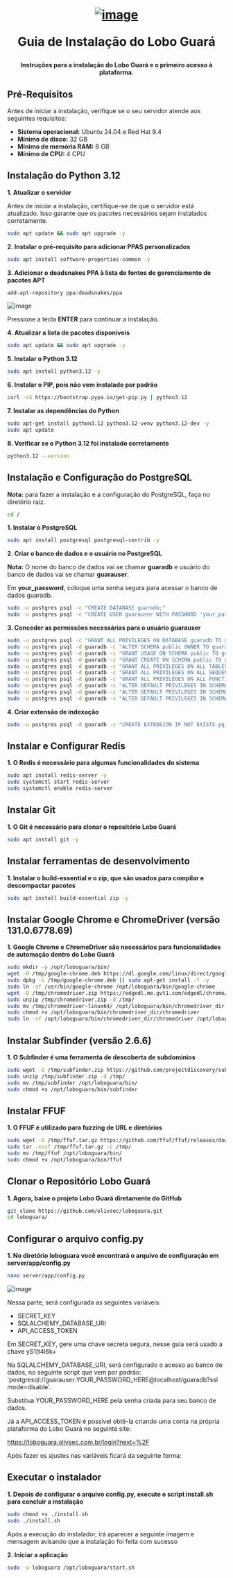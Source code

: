 <h1 align="center">

[![image](https://github.com/user-attachments/assets/4dbb8107-d52f-4cb9-94f3-68310a4d98b2)](https://loboguara.app/docs/index.html)

Guia de Instalação do Lobo Guará

</h1>

<h4 align="center">

Instruções para a instalação do Lobo Guará e o primeiro acesso à plataforma.

</h4>

## Pré-Requisitos

Antes de iniciar a instalação, verifique se o seu servidor atende aos seguintes requisitos:

- **Sistema operacional:** Ubuntu 24.04 e Red Hat 9.4
- **Mínimo de disco:** 32 GB
- **Mínimo de memória RAM:** 8 GB
- **Mínimo de CPU:** 4 CPU


## Instalação do Python 3.12

**1. Atualizar o servidor**

Antes de iniciar a instalação, certifique-se de que o servidor está atualizado. Isso garante que os pacotes necessários sejam instalados corretamente.
```bash
sudo apt update && sudo apt upgrade -y
```

**2. Instalar o pré-requisito para adicionar PPAS personalizados**

```bash
sudo apt install software-properties-common -y
```

**3. Adicionar o deadsnakes PPA à lista de fontes de gerenciamento de pacotes APT**

```bash
add-apt-repository ppa:deadsnakes/ppa
```

![image](https://github.com/user-attachments/assets/56860a38-dd0c-4768-a224-1fc7e3b57c4d)


Pressione a tecla **ENTER** para continuar a instalação.


**4. Atualizar a lista de pacotes disponíveis**

```bash
sudo apt update && sudo apt upgrade -y
```

**5. Instalar o Python 3.12**

```bash
sudo apt install python3.12 -y
```

**6. Instalar o PIP, pois não vem instalado por padrão**

```bash
curl -sS https://bootstrap.pypa.io/get-pip.py | python3.12
```

**7. Instalar as dependências do Python**

```bash
sudo apt-get install python3.12 python3.12-venv python3.12-dev -y
sudo apt update
```

**8. Verificar se o Python 3.12 foi instalado corretamente**

```bash
python3.12 --version
```


## Instalação e Configuração do PostgreSQL

**Nota:** para fazer a instalação e a configuração do PostgreSQL, faça no diretório raiz.
```bash
cd /
```

**1. Instalar o PostgreSQL**

```bash
sudo apt install postgresql postgresql-contrib -y
```

**2. Criar o banco de dados e o usuário no PostgreSQL**

**Nota:** O nome do banco de dados vai se chamar **guaradb** e usuário do banco de dados vai se chamar **guarauser**.

Em **your_password**, coloque uma senha segura para acessar o banco de dados guaradb.

```bash
sudo -u postgres psql -c "CREATE DATABASE guaradb;"
sudo -u postgres psql -c "CREATE USER guarauser WITH PASSWORD 'your_password';"
```

**3. Conceder as permissões necessárias para o usuário guarauser**

```bash
sudo -u postgres psql -c "GRANT ALL PRIVILEGES ON DATABASE guaradb TO guarauser;" && \
sudo -u postgres psql -d guaradb -c "ALTER SCHEMA public OWNER TO guarauser;" && \
sudo -u postgres psql -d guaradb -c "GRANT USAGE ON SCHEMA public TO guarauser;" && \
sudo -u postgres psql -d guaradb -c "GRANT CREATE ON SCHEMA public TO guarauser;" && \
sudo -u postgres psql -d guaradb -c "GRANT ALL PRIVILEGES ON ALL TABLES IN SCHEMA public TO guarauser;" && \
sudo -u postgres psql -d guaradb -c "GRANT ALL PRIVILEGES ON ALL SEQUENCES IN SCHEMA public TO guarauser;" && \
sudo -u postgres psql -d guaradb -c "GRANT ALL PRIVILEGES ON ALL FUNCTIONS IN SCHEMA public TO guarauser;" && \
sudo -u postgres psql -d guaradb -c "ALTER DEFAULT PRIVILEGES IN SCHEMA public GRANT ALL ON TABLES TO guarauser;" && \
sudo -u postgres psql -d guaradb -c "ALTER DEFAULT PRIVILEGES IN SCHEMA public GRANT ALL ON SEQUENCES TO guarauser;" && \
sudo -u postgres psql -d guaradb -c "ALTER DEFAULT PRIVILEGES IN SCHEMA public GRANT ALL ON FUNCTIONS TO guarauser;"
```

**4. Criar extensão de indexação**

```bash
sudo -u postgres psql -d guaradb -c "CREATE EXTENSION IF NOT EXISTS pg_trgm;"
```


## Instalar e Configurar Redis

**1. O Redis é necessário para algumas funcionalidades do sistema**

```bash
sudo apt install redis-server -y
sudo systemctl start redis-server
sudo systemctl enable redis-server
```


## Instalar Git

**1. O Git é necessário para clonar o repositório Lobo Guará**

```bash
sudo apt install git -y
```

## Instalar ferramentas de desenvolvimento

**1. Instalar o build-essential e o zip, que são usados para compilar e descompactar pacotes**

```bash
sudo apt install build-essential zip -y
```

## Instalar Google Chrome e ChromeDriver (versão 131.0.6778.69)

**1. Google Chrome e ChromeDriver são necessários para funcionalidades de automação dentro do Lobo Guará**

```bash
sudo mkdir -p /opt/loboguara/bin/
wget -O /tmp/google-chrome.deb https://dl.google.com/linux/direct/google-chrome-stable_current_amd64.deb
sudo dpkg -i /tmp/google-chrome.deb || sudo apt-get install -f -y
sudo ln -sf /usr/bin/google-chrome /opt/loboguara/bin/google-chrome
wget -O /tmp/chromedriver.zip https://edgedl.me.gvt1.com/edgedl/chrome/chrome-for-testing/131.0.6778.69/linux64/chromedriver-linux64.zip
sudo unzip /tmp/chromedriver.zip -d /tmp/
sudo mv /tmp/chromedriver-linux64/ /opt/loboguara/bin/chromedriver_dir
sudo chmod +x /opt/loboguara/bin/chromedriver_dir/chromedriver
sudo ln -sf /opt/loboguara/bin/chromedriver_dir/chromedriver /opt/loboguara/bin/chromedriver
```

## Instalar Subfinder (versão 2.6.6)

**1. O Subfinder é uma ferramenta de descoberta de subdomínios**

```bash
sudo wget -O /tmp/subfinder.zip https://github.com/projectdiscovery/subfinder/releases/download/v2.6.6/subfinder_2.6.6_linux_amd64.zip
sudo unzip /tmp/subfinder.zip -d /tmp/
sudo mv /tmp/subfinder /opt/loboguara/bin/
sudo chmod +x /opt/loboguara/bin/subfinder
```

## Instalar FFUF

**1. O FFUF é utilizado para fuzzing de URL e diretórios**

```bash
sudo wget -O /tmp/ffuf.tar.gz https://github.com/ffuf/ffuf/releases/download/v2.0.0/ffuf_2.0.0_linux_amd64.tar.gz
sudo tar -xvzf /tmp/ffuf.tar.gz -C /tmp/
sudo mv /tmp/ffuf /opt/loboguara/bin/
sudo chmod +x /opt/loboguara/bin/ffuf
```

## Clonar o Repositório Lobo Guará

**1. Agora, baixe o projeto Lobo Guará diretamente do GitHub**

```bash
git clone https://github.com/olivsec/loboguara.git
cd loboguara/
```

## Configurar o arquivo config.py

**1. No diretório loboguara você encontrará o arquivo de configuração em server/app/config.py**

```bash
nano server/app/config.py
```

![image](https://github.com/user-attachments/assets/effe36c2-70fe-495b-bb53-2fc906439546)


Nessa parte, será configurada as seguintes variáveis:

- SECRET_KEY
- SQLALCHEMY_DATABASE_URI
- API_ACCESS_TOKEN

Em SECRET_KEY, gere uma chave secreta segura, nesse guia será usado a chave yS1[t4l6k+

Na SQLALCHEMY_DATABASE_URI, será configurado o acesso ao banco de dados, no seguinte script que vem por padrão:
'postgresql://guarauser:YOUR_PASSWORD_HERE@localhost/guaradb?ssl mode=disable'.

Substitua YOUR_PASSWORD_HERE pela senha criada para seu banco de dados.

Já a API_ACCESS_TOKEN é possível obtê-la criando uma conta na própria plataforma do Lobo Guará no seguinte site:

https://loboguara.olivsec.com.br/login?next=%2F

Após fazer os ajustes nas variáveis ficará da seguinte forma:


## Executar o instalador

**1. Depois de configurar o arquivo config.py, execute o script install.sh para concluir a instalação**

```bash
sudo chmod +x ./install.sh
sudo ./install.sh
```

Após a execução do instalador, irá aparecer a seguinte imagem e mensagem avisando que a instalação foi feita com sucesso


**2. Iniciar a aplicação**

```bash
sudo -u loboguara /opt/loboguara/start.sh
```




















